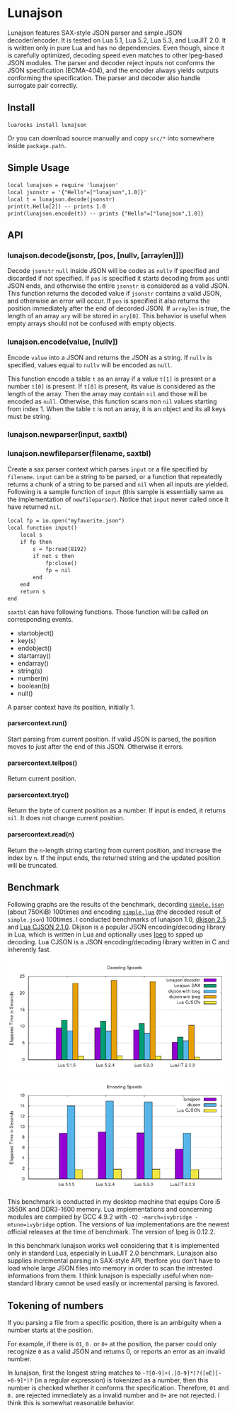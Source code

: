 # Lunajson
Lunajson features SAX-style JSON parser and simple JSON decoder/encoder. It is tested on Lua 5.1, Lua 5.2, Lua 5.3, and LuaJIT 2.0.
It is written only in pure Lua and has no dependencies. Even though, since it is carefully optimized, decoding speed even matches to other lpeg-based JSON modules.
The parser and decoder reject inputs not conforms the JSON specification (ECMA-404), and the encoder always yields outputs conforming the specification.
The parser and decoder also handle surrogate pair correctly.

## Install
	luarocks install lunajson

Or you can download source manually and copy `src/*` into somewhere inside `package.path`.

## Simple Usage
	local lunajson = require 'lunajson'
	local jsonstr = '{"Hello"=["lunajson",1.0]}'
	local t = lunajson.decode(jsonstr)
	print(t.Hello[2]) -- prints 1.0
	print(lunajson.encode(t)) -- prints {"Hello"=["lunajson",1.0]}

## API
### lunajson.decode(jsonstr, [pos, [nullv, [arraylen]]])
Decode `jsonstr` `null` inside JSON will be codes as `nullv` if specified and discarded if not specified. If `pos` is specified it starts decoding from `pos` until JSON ends, and otherwise the entire `jsonstr` is considered as a valid JSON.
This function returns the decoded value if `jsonstr` contains a valid JSON, and otherwise an error will occur. If `pos` is specified it also returns the position immediately after the end of decorded JSON.
If `arraylen` is true, the length of an array `ary` will be stored in `ary[0]`. This behavior is useful when empty arrays should not be confused with empty objects.

### lunajson.encode(value, [nullv])
Encode `value` into a JSON and returns the JSON as a string. If `nullv` is specified, values equal to `nullv` will be encoded as `null`.

This function encode a table `t` as an array if a value `t[1]` is present or a number `t[0]` is present. If `t[0]` is present, its value is considered as the length of the array. Then the array may contain `nil` and those will be encoded as `null`. Otherwise, this function scans non `nil` values starting from index 1. When the table `t` is not an array, it is an object and its all keys must be string.

### lunajson.newparser(input, saxtbl)
### lunajson.newfileparser(filename, saxtbl)
Create a sax parser context which parses `input` or a file specified by `filename`. `input` can be a string to be parsed, or a function that repeatedly returns a chunk of a string to be parsed and `nil` when all inputs are yielded. Following is a sample function of `input` (this sample is essentially same as the implementation of `newfileparser`). Notice that `input` never called once it have returned `nil`.

	local fp = io.open("myfavorite.json")
	local function input()
		local s
		if fp then
			s = fp:read(8192)
			if not s then
				fp:close()
				fp = nil
			end
		end
		return s
	end

`saxtbl` can have following functions. Those function will be called on corresponding events.

- startobject()
- key(s)
- endobject()
- startarray()
- endarray()
- string(s)
- number(n)
- boolean(b)
- null()

A parser context have its position, initially 1.

#### parsercontext.run()
Start parsing from current position. If valid JSON is parsed, the position moves to just after the end of this JSON. Otherwise it errors.

#### parsercontext.tellpos()
Return current position.

#### parsercontext.tryc()
Return the byte of current position as a number. If input is ended, it returns `nil`. It does not change current position.

#### parsercontext.read(n)
Return the `n`-length string starting from current position, and increase the index by `n`. If the input ends, the returned string and the updated position will be truncated.

## Benchmark
Following graphs are the results of the benchmark, decording [`simple.json`](test/decodeparse/benchjson/simple.json) (about 750KiB) 100times and encoding [`simple.lua`](test/encode/benchdata/simple.lua) (the decoded result of `simple.json`) 100times. I conducted benchmarks of lunajson 1.0, [dkjson 2.5](http://dkolf.de/src/dkjson-lua.fsl/home) and [Lua CJSON 2.1.0](http://www.kyne.com.au/~mark/software/lua-cjson.php). Dkjson is a popular JSON encoding/decoding library in Lua, which is written in Lua and optionally uses [lpeg](http://www.inf.puc-rio.br/~roberto/lpeg/) to spped up decoding. Lua CJSON is a JSON encoding/decoding library written in C and inherently fast.

![The graph of decoding benchmark results](test/benchresults/decode.png)

![The graph of encoding benchmark results](test/benchresults/encode.png)

This benchmark is conducted in my desktop machine that equips Core i5 3550K and DDR3-1600 memory. Lua implementations and concerning modules are compiled by GCC 4.9.2 with `-O2 -march=ivybridge -mtune=ivybridge` option. The versions of lua implementations are the newest official releases at the time of benchmark. The version of lpeg is 0.12.2.

In this benchmark lunajson works well considering that it is implemented only in standard Lua, especially in LuaJIT 2.0 benchmark. Lunajson also supplies incremental parsing in SAX-style API, therfore you don't have to load whole large JSON files into memory in order to scan the intrested informations from them. I think lunajson is especially useful when non-standard library cannot be used easily or incremental parsing is favored.

## Tokening of numbers
If you parsing a file from a specific position, there is an ambiguity when a number starts at the position.

For example, if there is `01`, `0.` or `0+` at the position, the parser could only recognize `0` as a valid JSON and returns 0, or reports an error as an invalid number.

In lunajson, first the longest string matches to `-?[0-9]+(.[0-9]*)?([eE][-+0-9]*)?` (in a regular expression) is tokenized as a number, then this number is checked whether it conforms the specification. Therefore, `01` and `0.` are rejected immediately as a invalid number and `0+` are not rejected. I think this is somewhat reasonable behavior.
